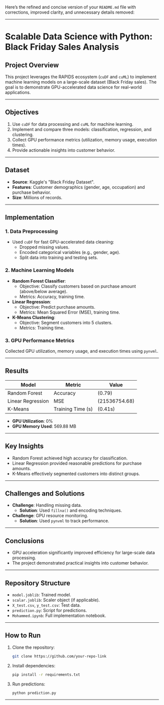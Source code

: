 Here’s the refined and concise version of your `README.md` file with corrections, improved clarity, and unnecessary details removed:

---

# **Scalable Data Science with Python: Black Friday Sales Analysis**

## **Project Overview**
This project leverages the RAPIDS ecosystem (`cuDF` and `cuML`) to implement machine learning models on a large-scale dataset (Black Friday sales). The goal is to demonstrate GPU-accelerated data science for real-world applications.

---

## **Objectives**
1. Use `cuDF` for data processing and `cuML` for machine learning.
2. Implement and compare three models: classification, regression, and clustering.
3. Collect GPU performance metrics (utilization, memory usage, execution times).
4. Provide actionable insights into customer behavior.

---

## **Dataset**
- **Source**: Kaggle's "Black Friday Dataset".
- **Features**: Customer demographics (gender, age, occupation) and purchase behavior.
- **Size**: Millions of records.

---

## **Implementation**

### **1. Data Preprocessing**
- Used `cuDF` for fast GPU-accelerated data cleaning:
  - Dropped missing values.
  - Encoded categorical variables (e.g., gender, age).
  - Split data into training and testing sets.

### **2. Machine Learning Models**
- **Random Forest Classifier**:
  - Objective: Classify customers based on purchase amount (above/below average).
  - Metrics: Accuracy, training time.
- **Linear Regression**:
  - Objective: Predict purchase amounts.
  - Metrics: Mean Squared Error (MSE), training time.
- **K-Means Clustering**:
  - Objective: Segment customers into 5 clusters.
  - Metrics: Training time.

### **3. GPU Performance Metrics**
Collected GPU utilization, memory usage, and execution times using `pynvml`.

---

## **Results**
| Model               | Metric                | Value         |
|---------------------|-----------------------|---------------|
| Random Forest       | Accuracy              | (0.79) |
| Linear Regression   | MSE                   | (21536754.68) |
| K-Means             | Training Time (s)     | (0.41s) |

- **GPU Utilization**: 0%
- **GPU Memory Used**: 569.88 MB

---

## **Key Insights**
- Random Forest achieved high accuracy for classification.
- Linear Regression provided reasonable predictions for purchase amounts.
- K-Means effectively segmented customers into distinct groups.

---

## **Challenges and Solutions**
- **Challenge**: Handling missing data.
  - **Solution**: Used `fillna()` and encoding techniques.
- **Challenge**: GPU resource monitoring.
  - **Solution**: Used `pynvml` to track performance.

---

## **Conclusions**
- GPU acceleration significantly improved efficiency for large-scale data processing.
- The project demonstrated practical insights into customer behavior.

---

## **Repository Structure**
- `model.joblib`: Trained model.
- `scalar.joblib`: Scaler object (if applicable).
- `X_test.csv`, `y_test.csv`: Test data.
- `prediction.py`: Script for predictions.
- `Mohammed.ipynb`: Full implementation notebook.

---

## **How to Run**
1. Clone the repository:
   ```bash
   git clone https://github.com/your-repo-link
   ```
2. Install dependencies:
   ```bash
   pip install -r requirements.txt
   ```
3. Run predictions:
   ```bash
   python prediction.py
   ```

---
